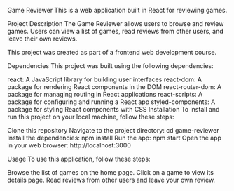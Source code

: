 Game Reviewer
This is a web application built in React for reviewing games.

Project Description
The Game Reviewer allows users to browse and review games. Users can view a list of games, read reviews from other users, and leave their own reviews.

This project was created as part of a frontend web development course.

Dependencies
This project was built using the following dependencies:

react: A JavaScript library for building user interfaces
react-dom: A package for rendering React components in the DOM
react-router-dom: A package for managing routing in React applications
react-scripts: A package for configuring and running a React app
styled-components: A package for styling React components with CSS
Installation
To install and run this project on your local machine, follow these steps:

Clone this repository
Navigate to the project directory: cd game-reviewer
Install the dependencies: npm install
Run the app: npm start
Open the app in your web browser: http://localhost:3000

Usage
To use this application, follow these steps:

Browse the list of games on the home page.
Click on a game to view its details page.
Read reviews from other users and leave your own review.

